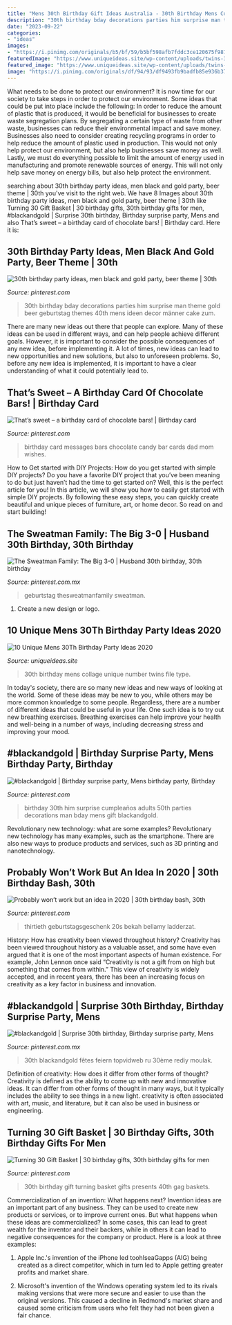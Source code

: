 ```yaml
---
title: "Mens 30th Birthday Gift Ideas Australia - 30th Birthday Mens Collage Unique Number Twins File Type"
description: "30th birthday bday decorations parties him surprise man theme gold beer geburtstag themes 40th mens ideen decor männer cake zum"
date: "2023-09-22"
categories:
- "ideas"
images:
- "https://i.pinimg.com/originals/b5/bf/59/b5bf598afb7fddc3ce120675f987d0ca.jpg"
featuredImage: "https://www.uniqueideas.site/wp-content/uploads/twins-30th-birthday-party-always-love-a-photo-number-collage-6.jpg"
featured_image: "https://www.uniqueideas.site/wp-content/uploads/twins-30th-birthday-party-always-love-a-photo-number-collage-6.jpg"
image: "https://i.pinimg.com/originals/df/94/93/df9493fb9badfb85e936b3741d40d773.jpg"
---
```



What needs to be done to protect our environment?
It is now time for our society to take steps in order to protect our environment. Some ideas that could be put into place include the following:
In order to reduce the amount of plastic that is produced, it would be beneficial for businesses to create waste segregation plans. By segregating a certain type of waste from other waste, businesses can reduce their environmental impact and save money. Businesses also need to consider creating recycling programs in order to help reduce the amount of plastic used in production. This would not only help protect our environment, but also help businesses save money as well. Lastly, we must do everything possible to limit the amount of energy used in manufacturing and promote renewable sources of energy. This will not only help save money on energy bills, but also help protect the environment.

	

		
searching about 30th birthday party ideas, men black and gold party, beer theme | 30th you've visit to the right web. We have 8 Images about 30th birthday party ideas, men black and gold party, beer theme | 30th like Turning 30 Gift Basket | 30 birthday gifts, 30th birthday gifts for men, #blackandgold | Surprise 30th birthday, Birthday surprise party, Mens and also That’s sweet – a birthday card of chocolate bars! | Birthday card. Here it is:
		
    
## 30th Birthday Party Ideas, Men Black And Gold Party, Beer Theme | 30th

<img loading=lazy src="https://i.pinimg.com/736x/c5/25/4b/c5254b37e6c822e41f70dfc9fa4bfa91.jpg" onerror="this.onerror=null;this.src='https://tse4.mm.bing.net/th?id=OIP.fR4B8_afdoPtIzzCPCQqvgHaNL&amp;pid=15.1';" alt="30th birthday party ideas, men black and gold party, beer theme | 30th">

_Source: pinterest.com_

>30th birthday bday decorations parties him surprise man theme gold beer geburtstag themes 40th mens ideen decor männer cake zum. 

	

There are many new ideas out there that people can explore. Many of these ideas can be used in different ways, and can help people achieve different goals. However, it is important to consider the possible consequences of any new idea, before implementing it. A lot of times, new ideas can lead to new opportunities and new solutions, but also to unforeseen problems. So, before any new idea is implemented, it is important to have a clear understanding of what it could potentially lead to.

    
## That’s Sweet – A Birthday Card Of Chocolate Bars! | Birthday Card

<img loading=lazy src="https://i.pinimg.com/originals/df/94/93/df9493fb9badfb85e936b3741d40d773.jpg" onerror="this.onerror=null;this.src='https://tse1.mm.bing.net/th?id=OIP.RxB3_uwDQ7J4058M3nbuhwHaJ6&amp;pid=15.1';" alt="That’s sweet – a birthday card of chocolate bars! | Birthday card">

_Source: pinterest.com_

>birthday card messages bars chocolate candy bar cards dad mom wishes. 

	

How to Get started with DIY Projects: How do you get started with simple DIY projects?
Do you have a favorite DIY project that you’ve been meaning to do but just haven’t had the time to get started on? Well, this is the perfect article for you! In this article, we will show you how to easily get started with simple DIY projects. By following these easy steps, you can quickly create beautiful and unique pieces of furniture, art, or home decor. So read on and start building!

    
## The Sweatman Family: The Big 3-0 | Husband 30th Birthday, 30th Birthday

<img loading=lazy src="https://i.pinimg.com/originals/dd/dd/fd/ddddfdcdf4e25f5c5cb7b1e2c03cea07.jpg" onerror="this.onerror=null;this.src='https://tse3.mm.bing.net/th?id=OIP.ylFeBVLg3YTyL0ECzG3RpgHaLH&amp;pid=15.1';" alt="The Sweatman Family: The Big 3-0 | Husband 30th birthday, 30th birthday">

_Source: pinterest.com.mx_

>geburtstag thesweatmanfamily sweatman. 

	

1. Create a new design or logo.

    
## 10 Unique Mens 30Th Birthday Party Ideas 2020

<img loading=lazy src="https://www.uniqueideas.site/wp-content/uploads/twins-30th-birthday-party-always-love-a-photo-number-collage-6.jpg" onerror="this.onerror=null;this.src='https://tse3.mm.bing.net/th?id=OIP.q1NH6ebqlyeBFX32RaFs-QHaLI&amp;pid=15.1';" alt="10 Unique Mens 30Th Birthday Party Ideas 2020">

_Source: uniqueideas.site_

>30th birthday mens collage unique number twins file type. 

	

In today's society, there are so many new ideas and new ways of looking at the world. Some of these ideas may be new to you, while others may be more common knowledge to some people. Regardless, there are a number of different ideas that could be useful in your life. One such idea is to try out new breathing exercises. Breathing exercises can help improve your health and well-being in a number of ways, including decreasing stress and improving your mood.

    
## #blackandgold | Birthday Surprise Party, Mens Birthday Party, Birthday

<img loading=lazy src="https://i.pinimg.com/originals/c9/9d/f6/c99df6925b50f96e2c6442eb0cf01d13.jpg" onerror="this.onerror=null;this.src='https://tse4.mm.bing.net/th?id=OIP.d4NaEcoG2tH5HHk7a-CEQQHaJ4&amp;pid=15.1';" alt="#blackandgold | Birthday surprise party, Mens birthday party, Birthday">

_Source: pinterest.com_

>birthday 30th him surprise cumpleaños adults 50th parties decorations man bday mens gift blackandgold. 

	

Revolutionary new technology: what are some examples?
Revolutionary new technology has many examples, such as the smartphone. There are also new ways to produce products and services, such as 3D printing and nanotechnology.

    
## Probably Won’t Work But An Idea In 2020 | 30th Birthday Bash, 30th

<img loading=lazy src="https://i.pinimg.com/originals/d5/90/0a/d5900a98750cddcddf3845450941da95.jpg" onerror="this.onerror=null;this.src='https://tse1.mm.bing.net/th?id=OIP.7FC3SnGqSKB7tLcZnY_BNQHaJ4&amp;pid=15.1';" alt="Probably won’t work but an idea in 2020 | 30th birthday bash, 30th">

_Source: pinterest.com_

>thirtieth geburtstagsgeschenk 20s bekah bellamy ladderzat. 

	

History: How has creativity been viewed throughout history?
Creativity has been viewed throughout history as a valuable asset, and some have even argued that it is one of the most important aspects of human existence. For example, John Lennon once said “Creativity is not a gift from on high but something that comes from within.” This view of creativity is widely accepted, and in recent years, there has been an increasing focus on creativity as a key factor in business and innovation.

    
## #blackandgold | Surprise 30th Birthday, Birthday Surprise Party, Mens

<img loading=lazy src="https://i.pinimg.com/originals/75/60/12/7560122d15c0fc28e079ec701fbb98ba.jpg" onerror="this.onerror=null;this.src='https://tse1.mm.bing.net/th?id=OIP.yZ32kltQ-W4sZELrDPAdEwHaJ4&amp;pid=15.1';" alt="#blackandgold | Surprise 30th birthday, Birthday surprise party, Mens">

_Source: pinterest.com.mx_

>30th blackandgold fêtes feiern topvidweb ru 30ème rediy moulak. 

	

Definition of creativity: How does it differ from other forms of thought?
Creativity is defined as the ability to come up with new and innovative ideas. It can differ from other forms of thought in many ways, but it typically includes the ability to see things in a new light. creativity is often associated with art, music, and literature, but it can also be used in business or engineering.

    
## Turning 30 Gift Basket | 30 Birthday Gifts, 30th Birthday Gifts For Men

<img loading=lazy src="https://i.pinimg.com/originals/b5/bf/59/b5bf598afb7fddc3ce120675f987d0ca.jpg" onerror="this.onerror=null;this.src='https://tse2.mm.bing.net/th?id=OIP.95Djf2Uk4eoeZqo3_RgWbAHaJ4&amp;pid=15.1';" alt="Turning 30 Gift Basket | 30 birthday gifts, 30th birthday gifts for men">

_Source: pinterest.com_

>30th birthday gift turning basket gifts presents 40th gag baskets. 

	

Commercialization of an invention: What happens next?
Invention ideas are an important part of any business. They can be used to create new products or services, or to improve current ones. But what happens when these ideas are commercialized? In some cases, this can lead to great wealth for the inventor and their backers, while in others it can lead to negative consequences for the company or product. Here is a look at three examples:
1. Apple Inc.'s invention of the iPhone led toohlseaGapps (AIG) being created as a direct competitor, which in turn led to Apple getting greater profits and market share.

2. Microsoft's invention of the Windows operating system led to its rivals making versions that were more secure and easier to use than the original versions. This caused a decline in Redmond's market share and caused some criticism from users who felt they had not been given a fair chance.

